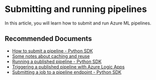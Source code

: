 <properties
	pageTitle="Running Azure ML pipelines"
	description="Running Azure ML pipelines"
	infoBubbleText="Running Azure ML pipelines"
	service="microsoft.machinelearning"
	resource="pipelines"
	authors="bradwall"
	ms.author="bradwall"
	supportTopicIds="32690881"
	productPesIds="16644"
	cloudEnvironments="public, fairfax, mooncake"
	articleId="microsoft.machinelearning.pipelines.runningpipelines"
	selfHelpType="generic"
	ownershipId="AzureML_AzureMachineLearningServices"
/>

# Submitting and running pipelines

In this article, you will learn how to submit and run Azure ML pipelines.


## **Recommended Documents**

* [How to submit a pipeline - Python SDK](https://docs.microsoft.com/azure/machine-learning/how-to-create-your-first-pipeline#submit-the-pipeline)
* [Some notes about caching and reuse](https://docs.microsoft.com/azure/machine-learning/how-to-create-your-first-pipeline#caching--reuse)
* [Running a published pipeline - Python SDK](https://docs.microsoft.com/azure/machine-learning/how-to-create-your-first-pipeline#run-a-published-pipeline)
* [Triggering a published pipeline with Azure Logic Apps](https://docs.microsoft.com/azure/machine-learning/how-to-trigger-published-pipeline)
* [Submitting a job to a pipeline endpoint - Python SDK](https://docs.microsoft.com/azure/machine-learning/how-to-create-your-first-pipeline#submit-a-job-to-a-pipeline-endpoint)
